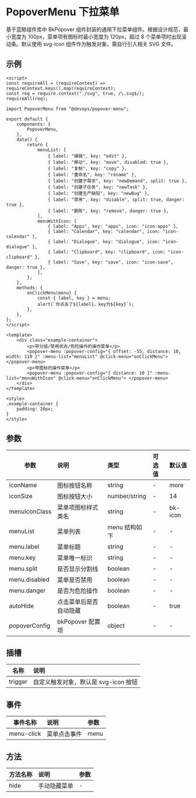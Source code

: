 # PopoverMenu 下拉菜单

基于蓝鲸组件库中 BkPopover 组件封装的通用下拉菜单组件。根据设计规范，最小宽度为 100px，菜单项有图标时最小宽度为 120px，超过 8 个菜单项时出现滚动条。默认使用 svg-icon 组件作为触发对象，需自行引入相关 SVG 文件。

## 示例

<script>
    const requireAll = requireContext => requireContext.keys().map(requireContext)
    const req = require.context('./svg', true, /\.svg$/)
    requireAll(req)

    import PopoverMenu from '@devops/popover-menu'

    export default {
        components: {
            PopoverMenu
        },
        data () {
            return {
                menuList: [
                    { label: '编辑', key: 'edit' },
                    { label: '移动', key: 'move', disabled: true },
                    { label: '复制', key: 'copy' },
                    { label: '重命名', key: 'rename' },
                    { label: '创建子需求', key: 'newDemand', split: true },
                    { label: '创建子任务', key: 'newTask' },
                    { label: '创建生产缺陷', key: 'newBug' },
                    { label: '禁用', key: 'disable', split: true, danger: true },
                    { label: '删除', key: 'remove', danger: true },
                ],
                menuWithIcon: [
                    { label: 'Apps', key: 'apps', icon: 'icon-apps' },
                    { label: 'Calendar', key: 'calendar', icon: 'icon-calendar' },
                    { label: 'Dialogue', key: 'dialogue', icon: 'icon-dialogue' },
                    { label: 'Clipboard', key: 'clipboard', icon: 'icon-clipboard' },
                    { label: 'Save', key: 'save', icon: 'icon-save', danger: true }
                ]
            }
        },
        methods: {
            onClickMenu (menu) {
                const { label, key } = menu
                alert(`你点击了${label}，key为${key}`)
            }
        }
    }
</script>

<template>
    <div class="example-container">
        <p>带分组/禁用状态/危险操作的操作菜单</p>
        <popover-menu
            :popover-config="{ offset: -55, distance: 10, width: 110 }"
            :menu-list="menuList"
            @click-menu="onClickMenu">
        </popover-menu>
        <p>带图标的操作菜单</p>
        <popover-menu
            :popover-config="{ distance: 10 }"
            :menu-list="menuWithIcon"
            @click-menu="onClickMenu">
        </popover-menu>
    </div>
</template>

<style>
.example-container {
    padding: 20px;
}
</style>

```vue
<script>
const requireAll = (requireContext) => requireContext.keys().map(requireContext);
const req = require.context("./svg", true, /\.svg$/);
requireAll(req);

import PopoverMenu from "@devops/popover-menu";

export default {
    components: {
        PopoverMenu,
    },
    data() {
        return {
            menuList: [
                { label: "编辑", key: "edit" },
                { label: "移动", key: "move", disabled: true },
                { label: "复制", key: "copy" },
                { label: "重命名", key: "rename" },
                { label: "创建子需求", key: "newDemand", split: true },
                { label: "创建子任务", key: "newTask" },
                { label: "创建生产缺陷", key: "newBug" },
                { label: "禁用", key: "disable", split: true, danger: true },
                { label: "删除", key: "remove", danger: true },
            ],
            menuWithIcon: [
                { label: "Apps", key: "apps", icon: "icon-apps" },
                { label: "Calendar", key: "calendar", icon: "icon-calendar" },
                { label: "Dialogue", key: "dialogue", icon: "icon-dialogue" },
                { label: "Clipboard", key: "clipboard", icon: "icon-clipboard" },
                { label: "Save", key: "save", icon: "icon-save", danger: true },
            ],
        };
    },
    methods: {
        onClickMenu(menu) {
            const { label, key } = menu;
            alert(`你点击了${label}，key为${key}`);
        },
    },
};
</script>

<template>
    <div class="example-container">
        <p>带分组/禁用状态/危险操作的操作菜单</p>
        <popover-menu :popover-config="{ offset: -55, distance: 10, width: 110 }" :menu-list="menuList" @click-menu="onClickMenu"> </popover-menu>
        <p>带图标的操作菜单</p>
        <popover-menu :popover-config="{ distance: 10 }" :menu-list="menuWithIcon" @click-menu="onClickMenu"> </popover-menu>
    </div>
</template>

<style>
.example-container {
    padding: 20px;
}
</style>
```

## 参数

| 参数          | 说明                   | 类型          | 可选值 | 默认值  |
| ------------- | :--------------------- | :------------ | :----- | :------ |
| iconName      | 图标按钮名称           | string        | -      | more    |
| iconSize      | 图标按钮大小           | number/string | -      | 14      |
| menuIconClass | 菜单项图标样式类名     | string        | -      | bk-icon |
| menuList      | 菜单列表               | menu 结构如下 | -      | -       |
| menu.label    | 菜单标题               | string        | -      | -       |
| menu.key      | 菜单唯一标识           | string        | -      | -       |
| menu.split    | 是否显示分割线         | boolean       | -      | -       |
| menu.disabled | 菜单是否禁用           | boolean       | -      | -       |
| menu.danger   | 是否为危险操作         | boolean       | -      | -       |
| autoHide      | 点击菜单后是否自动隐藏 | boolean       | -      | true    |
| popoverConfig | bkPopover 配置项       | object        | -      | -       |

## 插槽

| 名称    | 说明                                 |
| ------- | :----------------------------------- |
| trigger | 自定义触发对象，默认是 svg-icon 按钮 |

## 事件

| 事件名称   | 说明         | 参数 |
| ---------- | :----------- | :--- |
| menu-click | 菜单点击事件 | menu |

## 方法

| 方法名称 | 说明         | 参数 |
| -------- | :----------- | :--- |
| hide     | 手动隐藏菜单 | -    |
